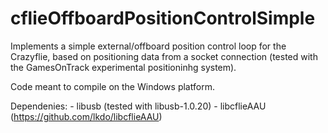 # cflieOffboardPositionControlSimple

Implements a simple external/offboard position control loop for the Crazyflie, based on positioning data from a socket connection (tested with the GamesOnTrack experimental positioninhg system). 

Code meant to compile on the Windows platform.

Dependenies:
      - libusb (tested with libusb-1.0.20)
      - libcflieAAU (https://github.com/lkdo/libcflieAAU)
